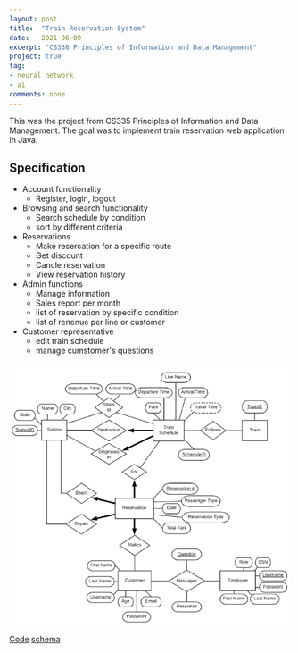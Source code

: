 ```yaml
---
layout: post
title:  "Train Reservation System"
date:   2021-06-09
excerpt: "CS336 Principles of Information and Data Management"
project: true
tag:
- neural network
- ai
comments: none
---
```

This was the project from CS335 Principles of Information and Data Management. The goal was to implement train reservation web application in Java.

## Specification
* Account functionality
    * Register, login, logout
* Browsing and search functionality
    * Search schedule by condition
    * sort by different criteria
* Reservations
    * Make resercation for a specific route
    * Get discount
    * Cancle reservation
    * View reservation history
* Admin functions
    * Manage information
    * Sales report per month
    * list of reservation by specific condition
    * list of renenue per line or customer
* Customer representative
    * edit train schedule
    * manage cumstomer's questions 

![](../assets/img/train.png)

<div markdown="0">
    <a href="https://github.com/Sangkyun-Kim15/Principles-of-Information-and-Data-Management" class="btn">Code</a>
    <a href="https://github.com/Sangkyun-Kim15/Principles-of-Information-and-Data-Management/blob/master/Project_Schema.sql" class="btn">schema</a>
</div>
